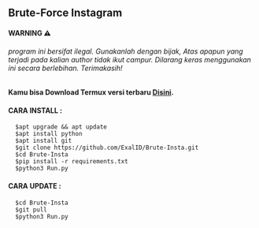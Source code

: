 ## Brute-Force Instagram 
#### WARNING ⚠
###### program ini bersifat ilegal. Gunakanlah dengan bijak, Atas apapun yang terjadi pada kalian author tidak ikut campur. Dilarang keras menggunakan ini secara berlebihan. Terimakasih!
#### Kamu bisa Download Termux versi terbaru [Disini](https://f-droid.org/repo/com.termux_118.apk).

#### CARA INSTALL :
      $apt upgrade && apt update
      $apt install python
      $apt install git
      $git clone https://github.com/ExalID/Brute-Insta.git
      $cd Brute-Insta
      $pip install -r requirements.txt
      $python3 Run.py

#### CARA UPDATE :
      $cd Brute-Insta
      $git pull
      $python3 Run.py
